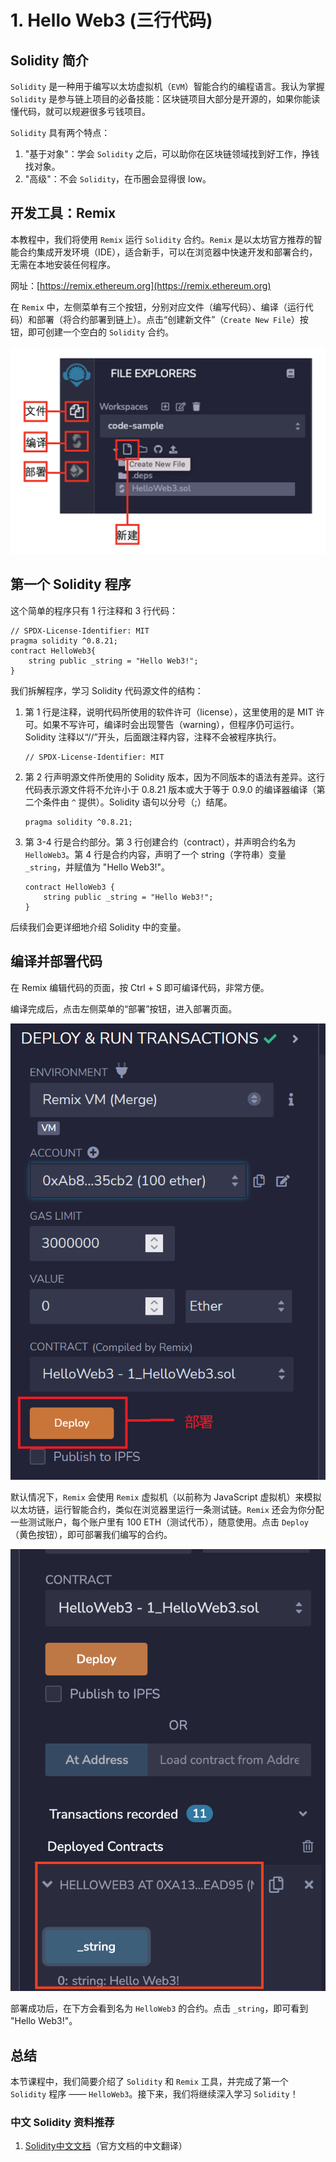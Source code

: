 

# 1. Hello Web3 (三行代码)



## Solidity 简介

`Solidity` 是一种用于编写以太坊虚拟机（`EVM`）智能合约的编程语言。我认为掌握 `Solidity` 是参与链上项目的必备技能：区块链项目大部分是开源的，如果你能读懂代码，就可以规避很多亏钱项目。

`Solidity` 具有两个特点：

1. "基于对象"：学会 `Solidity` 之后，可以助你在区块链领域找到好工作，挣钱找对象。
2. "高级"：不会 `Solidity`，在币圈会显得很 low。

## 开发工具：Remix

本教程中，我们将使用 `Remix` 运行 `Solidity` 合约。`Remix` 是以太坊官方推荐的智能合约集成开发环境（IDE），适合新手，可以在浏览器中快速开发和部署合约，无需在本地安装任何程序。

网址：[https://remix.ethereum.org](https://remix.ethereum.org)

在 `Remix` 中，左侧菜单有三个按钮，分别对应文件（编写代码）、编译（运行代码）和部署（将合约部署到链上）。点击“创建新文件”（`Create New File`）按钮，即可创建一个空白的 `Solidity` 合约。

![Remix 面板](./img/1-1.png)

## 第一个 Solidity 程序

这个简单的程序只有 1 行注释和 3 行代码：

```solidity
// SPDX-License-Identifier: MIT
pragma solidity ^0.8.21;
contract HelloWeb3{
    string public _string = "Hello Web3!";
}
```

我们拆解程序，学习 Solidity 代码源文件的结构：

1. 第 1 行是注释，说明代码所使用的软件许可（license），这里使用的是 MIT 许可。如果不写许可，编译时会出现警告（warning），但程序仍可运行。Solidity 注释以“//”开头，后面跟注释内容，注释不会被程序执行。

   ```solidity
   // SPDX-License-Identifier: MIT
   ```

2. 第 2 行声明源文件所使用的 Solidity 版本，因为不同版本的语法有差异。这行代码表示源文件将不允许小于 0.8.21 版本或大于等于 0.9.0 的编译器编译（第二个条件由 `^` 提供）。Solidity 语句以分号（;）结尾。

   ```solidity
   pragma solidity ^0.8.21;
   ```

3. 第 3-4 行是合约部分。第 3 行创建合约（contract），并声明合约名为 `HelloWeb3`。第 4 行是合约内容，声明了一个 string（字符串）变量 `_string`，并赋值为 "Hello Web3!"。

   ```solidity
   contract HelloWeb3 {
       string public _string = "Hello Web3!";
   }
   ```

后续我们会更详细地介绍 Solidity 中的变量。

## 编译并部署代码

在 Remix 编辑代码的页面，按 Ctrl + S 即可编译代码，非常方便。

编译完成后，点击左侧菜单的“部署”按钮，进入部署页面。

![Deploy配图](./img/1-2.png)

默认情况下，`Remix` 会使用 `Remix` 虚拟机（以前称为 JavaScript 虚拟机）来模拟以太坊链，运行智能合约，类似在浏览器里运行一条测试链。`Remix` 还会为你分配一些测试账户，每个账户里有 100 ETH（测试代币），随意使用。点击 `Deploy`（黄色按钮），即可部署我们编写的合约。

![_string配图](./img/1-3.png)

部署成功后，在下方会看到名为 `HelloWeb3` 的合约。点击 `_string`，即可看到 "Hello Web3!"。

## 总结

本节课程中，我们简要介绍了 `Solidity` 和 `Remix` 工具，并完成了第一个 `Solidity` 程序 —— `HelloWeb3`。接下来，我们将继续深入学习 `Solidity`！

### 中文 Solidity 资料推荐

1. [Solidity中文文档](https://docs.soliditylang.org/zh/v0.8.19/index.html)（官方文档的中文翻译）
